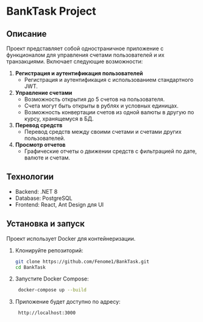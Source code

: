 # BankTask Project

## Описание

Проект представляет собой одностраничное приложение с функционалом для управления счетами пользователей и их транзакциями. Включает следующие возможности:

1. **Регистрация и аутентификация пользователей**
   - Регистрация и аутентификация с использованием стандартного JWT.
2. **Управление счетами**
   - Возможность открытия до 5 счетов на пользователя.
   - Счета могут быть открыты в рублях и условных единицах.
   - Возможность конвертации счетов из одной валюты в другую по курсу, хранящемуся в БД.
3. **Перевод средств**
   - Перевод средств между своими счетами и счетами других пользователей.
4. **Просмотр отчетов**
   - Графические отчеты о движении средств с фильтрацией по дате, валюте и счетам.

## Технологии

- Backend: .NET 8
- Database: PostgreSQL
- Frontend: React, Ant Design для UI

## Установка и запуск

Проект использует Docker для контейнеризации.

1. Клонируйте репозиторий:
   ```bash
   git clone https://github.com/Fenome1/BankTask.git
   cd BankTask
   
2. Запустите Docker Compose:
   ```bash
    docker-compose up --build
   
3. Приложение будет доступно по адресу:
   ```bash
    http://localhost:3000
